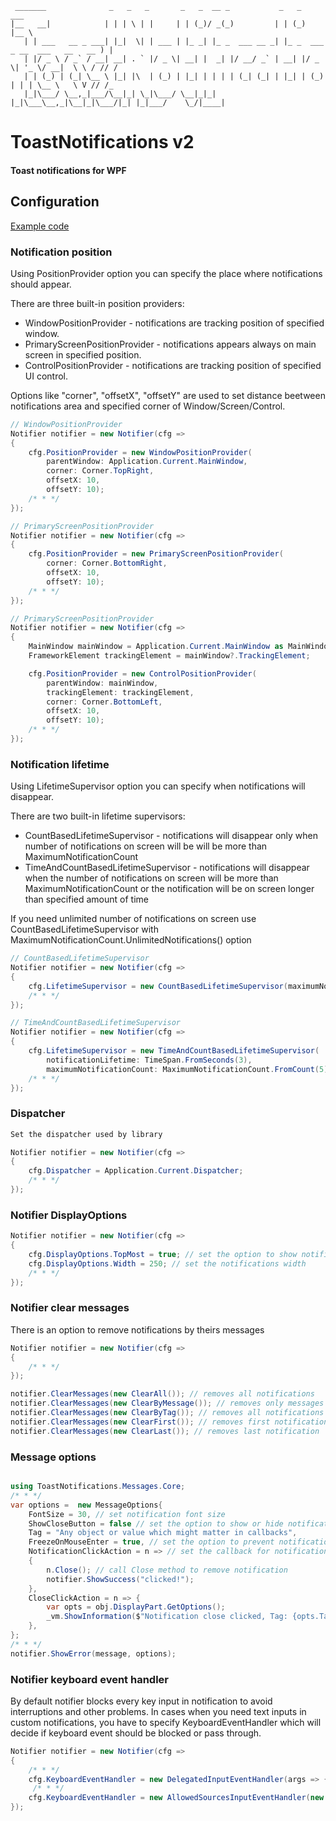 ```
 _______              _   _   _       _   _  __ _           _   _                         ___  
|__   __|            | | | \ | |     | | (_)/ _(_)         | | (_)                       |__ \
   | | ___   __ _ ___| |_|  \| | ___ | |_ _| |_ _  ___ __ _| |_ _  ___  _ __  ___   __   __ ) |
   | |/ _ \ / _` / __| __| . ` |/ _ \| __| |  _| |/ __/ _` | __| |/ _ \| '_ \/ __|  \ \ / // /
   | | (_) | (_| \__ \ |_| |\  | (_) | |_| | | | | (_| (_| | |_| | (_) | | | \__ \   \ V // /_
   |_|\___/ \__,_|___/\__|_| \_|\___/ \__|_|_| |_|\___\__,_|\__|_|\___/|_| |_|___/    \_/|____|

```

# ToastNotifications v2
#### Toast notifications for WPF

## Configuration
[Example code](https://github.com/raflop/ToastNotifications/tree/master-v2/Src/Examples/ConfigurationExample)

### Notification position

Using PositionProvider option you can specify the place where notifications should appear.

There are three built-in position providers:
 * WindowPositionProvider - notifications are tracking position of specified window.
 * PrimaryScreenPositionProvider - notifications appears always on main screen in specified position.
 * ControlPositionProvider - notifications are tracking position of specified UI control.

 Options like "corner", "offsetX", "offsetY" are used to set distance beetween notifications area and specified corner of Window/Screen/Control.

```csharp
// WindowPositionProvider
Notifier notifier = new Notifier(cfg =>
{
    cfg.PositionProvider = new WindowPositionProvider(
        parentWindow: Application.Current.MainWindow,
        corner: Corner.TopRight,
        offsetX: 10,  
        offsetY: 10);
    /* * */
});

// PrimaryScreenPositionProvider
Notifier notifier = new Notifier(cfg =>
{
    cfg.PositionProvider = new PrimaryScreenPositionProvider(
        corner: Corner.BottomRight,
        offsetX: 10,  
        offsetY: 10);
    /* * */
});

// PrimaryScreenPositionProvider
Notifier notifier = new Notifier(cfg =>
{
    MainWindow mainWindow = Application.Current.MainWindow as MainWindow;
    FrameworkElement trackingElement = mainWindow?.TrackingElement;

    cfg.PositionProvider = new ControlPositionProvider(
        parentWindow: mainWindow,
        trackingElement: trackingElement,
        corner: Corner.BottomLeft,
        offsetX: 10,  
        offsetY: 10);
    /* * */
});
```
### Notification lifetime

Using LifetimeSupervisor option you can specify when notifications will disappear.

There are two built-in lifetime supervisors:
 * CountBasedLifetimeSupervisor - notifications will disappear only when number of notifications on screen will be  will be more than MaximumNotificationCount
 * TimeAndCountBasedLifetimeSupervisor - notifications will disappear when the number of notifications on screen will be more than MaximumNotificationCount or the notification will be on screen longer than specified amount of time

If you need unlimited number of notifications on screen use CountBasedLifetimeSupervisor with MaximumNotificationCount.UnlimitedNotifications() option

```csharp
// CountBasedLifetimeSupervisor
Notifier notifier = new Notifier(cfg =>
{
    cfg.LifetimeSupervisor = new CountBasedLifetimeSupervisor(maximumNotificationCount: MaximumNotificationCount.UnlimitedNotifications());
    /* * */
});

// TimeAndCountBasedLifetimeSupervisor
Notifier notifier = new Notifier(cfg =>
{
    cfg.LifetimeSupervisor = new TimeAndCountBasedLifetimeSupervisor(
        notificationLifetime: TimeSpan.FromSeconds(3),
        maximumNotificationCount: MaximumNotificationCount.FromCount(5));
    /* * */
});

```

### Dispatcher
```csharp
Set the dispatcher used by library

Notifier notifier = new Notifier(cfg =>
{
    cfg.Dispatcher = Application.Current.Dispatcher;
    /* * */
});
```

### Notifier DisplayOptions
```csharp
Notifier notifier = new Notifier(cfg =>
{
    cfg.DisplayOptions.TopMost = true; // set the option to show notifications over other windows
    cfg.DisplayOptions.Width = 250; // set the notifications width
    /* * */
});
```

### Notifier clear messages
There is an option to remove notifications by theirs messages
```csharp
Notifier notifier = new Notifier(cfg =>
{
    /* * */
});

notifier.ClearMessages(new ClearAll()); // removes all notifications
notifier.ClearMessages(new ClearByMessage()); // removes only messages with message specified message text
notifier.ClearMessages(new ClearByTag()); // removes all notifications with specified tag
notifier.ClearMessages(new ClearFirst()); // removes first notification
notifier.ClearMessages(new ClearLast()); // removes last notification
```


### Message options
```csharp

using ToastNotifications.Messages.Core;
/* * */
var options =  new MessageOptions{
    FontSize = 30, // set notification font size
    ShowCloseButton = false // set the option to show or hide notification close button
    Tag = "Any object or value which might matter in callbacks",
    FreezeOnMouseEnter = true, // set the option to prevent notification dissapear automatically if user move cursor on it
    NotificationClickAction = n => // set the callback for notification click event
    {
        n.Close(); // call Close method to remove notification
        notifier.ShowSuccess("clicked!");
    },
    CloseClickAction = n => {
        var opts = obj.DisplayPart.GetOptions();
        _vm.ShowInformation($"Notification close clicked, Tag: {opts.Tag}");
    },
};
/* * */
notifier.ShowError(message, options);
```

### Notifier keyboard event handler
By default notifier blocks every key input in notification to avoid interruptions and other problems.
In cases when you need text inputs in custom notifications, you have to specify KeyboardEventHandler which will decide if keyboard event should be blocked or pass through.

```csharp
Notifier notifier = new Notifier(cfg =>
{
    /* * */
	cfg.KeyboardEventHandler = new DelegatedInputEventHandler(args => { args.Handled = true/false; });
	 /* * */
	cfg.KeyboardEventHandler = new AllowedSourcesInputEventHandler(new []{ typeof(CustomInputDisplayPart) });
});
```
